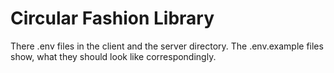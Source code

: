 # Circular Fashion Library

There .env files in the client and the server directory. The .env.example files show, what they should look like correspondingly.
